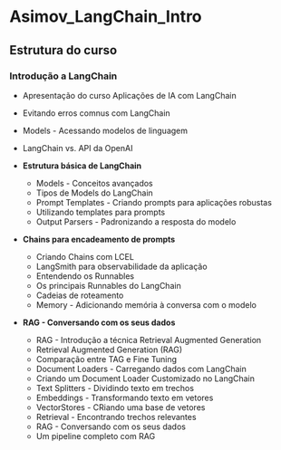 # Asimov_LangChain_Intro

## Estrutura do curso

### Introdução a LangChain

- Apresentação do curso Aplicações de IA com LangChain
- Evitando erros comnus com LangChain
- Models - Acessando modelos de linguagem
- LangChain vs. API da OpenAI
  <br>

- **Estrutura básica de LangChain**

  - Models - Conceitos avançados
  - Tipos de Models do LangChain
  - Prompt Templates - Criando prompts para aplicações robustas
  - Utilizando templates para prompts
  - Output Parsers - Padronizando a resposta do modelo
    <br>

- **Chains para encadeamento de prompts**

  - Criando Chains com LCEL
  - LangSmith para observabilidade da aplicação
  - Entendendo os Runnables
  - Os principais Runnables do LangChain
  - Cadeias de roteamento
  - Memory - Adicionando memória à conversa com o modelo
    <br>

- **RAG - Conversando com os seus dados**

  - RAG - Introdução a técnica Retrieval Augmented Generation
  - Retrieval Augmented Generation (RAG)
  - Comparação entre TAG e Fine Tuning
  - Document Loaders - Carregando dados com LangChain
  - Criando um Document Loader Customizado no LangChain
  - Text Splitters - Dividindo texto em trechos
  - Embeddings - Transformando texto em vetores
  - VectorStores - CRiando uma base de vetores
  - Retrieval - Encontrando trechos relevantes
  - RAG - Conversando com os seus dados
  - Um pipeline completo com RAG
    <br>
